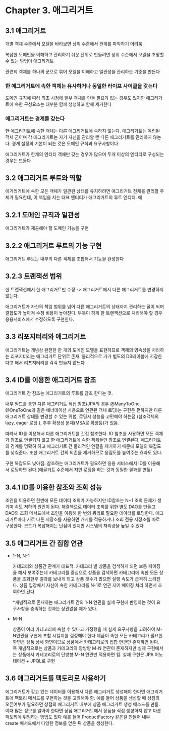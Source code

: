 # Chapter 3. 애그리거트

## 3.1 애그리거트

개별 객체 수준에서 모델을 바라보면 상위 수준에서 관계를 파악하기 어려움

복잡한 도메인을 이해하고 관리하기 쉬운 단위로 만들려면 상위 수준에서 모델을 조망할 수 있는 방법이 애그리거트

관련되 객체를 하나의 군으로 묶어 모델을 이해하고 일관성을 관리하는 기준을 만든다



### 한 애그리거트에 속한 객체는 유사하거나 동일한 라이프 사이클을 갖는다 

도메인 규칙에 따라 최초 시점에 일부 객체를 만들 필요가 없는 경우도 있지만 애그리거트에 속한 구성요소는 대부분 함께 생성하고 함께 제거한다



### 애그리거트는 경계를 갖는다

한 애그리거트에 속한 객체는 다른 애그리거트에 속하지 않는다. 애그리거트는 독립된 객체 군이며 각 애그리거트는 자기 자신을 관리할 뿐 다른 애그리거트를 관리하지 않는다. 경계 설정의 기본이 되는 것은 도메인 규칙과 요구사항이다

애그리거트가 한개의 엔티티 객체만 갖는 경우가 많으며 두개 이상의 엔티티로 구성되는 경우는 드물다



## 3.2 애그리거트 루트와 역할

에거리거트에 속한 모든 객체가 일관된 상태를 유지하려면 애그리거트 전체를 관리할 주체가 필요한데, 이 책임을 지는 대표 엔티티가 애그리거트의 루트 엔티티. 에

## 3.2.1 도메인 규칙과 일관성

애그리거트가 제공해야 할 도메인 기능을 구현 

## 3.2.2 애그리거트 루트의 기능 구현

애그리거트 루트는 내부의 다른 객체를 조합해서 기능을 완성한다

## 3.2.3 트랜잭션 범위

한 트랜잭션에서 한 애그리거트만 수정 -> 애그리거트에서 다른 애그리거트를 변경하지 않는다.

애그리거트가 자신의 책임 범위를 넘어 다른 애그리거트의 상태까지 관리하는 꼴이 되며 결합도가 높아져 수정 비용이 높아진다. 부득이 하게 한 트랜잭션으로 처리해야 할 경우 응용서비스에서 수정하도록 구현한다.



## 3.3 리포지터리와 애그리거트

애그리거트는 개념상 완전한 한 개의 도메인 모델을 표현하므로 객체의 영속성을 처리하는 리포지터리는 애그리거트 단위로 존재. 물리적으로 가가 별도의 DB테이블에 저장한다고 해서 리포지터리를 각각 만들지 않느다. 



## 3.4 ID를 이용한 애그리거트 참조

애그리거트 간 참조는 애그리거트의 루트를 참조 한다는 것.

내부 필드를 통한 다른 애그리거트 직접 참조(JPA의 경우 @ManyToOne, @OneToOne과 같은 애너테이션 사용으로 연관된 객체 로딩)는 구현은 편하지만  다른 애그리거트 상태를 변경할 수 있는 위험, 로딩시 성능을 고민해야 하는점 (참조객체의 lazy, eager 로딩 ), 추후 확장성 문제(MSA로 확장등)가 있음.

따라서 ID를 이용해서 다른 애그리거트를 간접 참조한다. ID 참조를 사용하면 모든 객체가 참조로 연결되지 않고 한 애그리거트에 속한 객체들만 참조로 연결된다. 애그리거트의 경계를 명확히 하고 애그리거트 간 물리적인 연결을 제거하기 때문에 모델의 복잡도를 낮춰준다. 또한 애그리거트 간의 의존을 제거하므로 응집도를 높여주는 효과도 있다.

구현 복잡도도 낮아짐. 참조하는 애그리거트가 필요하면 응용 서비스에서 ID를 이용해서 로딩하면 된다.(애글거트 수준에서 지연 로딩을 하는 것과 동일한 결과를 만듦)



## 3.4.1 ID를 이용한 참조와 조회 성능

조인을 이용하면 한번에 모든 데이터 조회가 가능하지만 ID참조는 N+1 조회 문제가 생기며 속도 저하의 원인이 된다. 해결책으로 데이터 조회를 위한 별도 DAO를 만들고 DAO의 조회 메서드에서 조인을 이용해 한 번의 쿼리로 필요한 데이터를 로딩한다. 애그리거트마다 서로 다른 저장소를 사용하면 캐시를 적용하거나 조회 전용 저장소를 따로 구성한다. 코드가 복잡해지는 단점이 있지만 시스템의 처리량을 높일 수 있다



## 3.5 애그리거트 간 집합 연관

- 1-N, N-1 

  카테고리와 상품간 관계가 대표적. 카테고리 별 상품을 검색하게 되면 보통 페이징을 해서 보여주는데 카테고리를 중심으로 상품을 검색하면 카테고리에 속한 모든 상품을 조회한후 결과를 보내게 되고 상품 갯수가 많으면 실행 속도가 급격히 느려진다. 상품 입장에서 자신이 속한 카테고리를 N-1로 연관 지어 페이징 처리 하면서 조회하면 된다.

  *개념적으로 존재하는 애그리거트 간의 1-N 연관을 실제 구현에 반영하는 것이 요구사항을 충족하는 것과는 상관없을 때가 있다.

- M-N

  상품이 여러 카테고리에 속할 수 있다고 가정했을 때 실제 요구사항을 고려하여 M-N연관을 구현에 포함 시킬지를 결정해야 한다.제품이 속한 모든 카테고리가 필요한 화면은 상품 상세 화면이므로  상품에서 카테고리로의 집합 연관만 존재하면 된다. 즉 개념적으로는 상품과 카테고리의 양방향 M-N 연관이 존재하지만 실제 구현에서는 상품에서 카테고리로의 단방향 M-N 연관만 적용하면 됨.  실제 구현은 JPA 어노테이션 + JPQL로 구현 



## 3.6 애그리거트를 팩토리로 사용하기

에그리거트가 갖고 있는 데이터를 이용해서 다른 애그리거트 생성해야 한다면 애그리거트에 팩토리 메서드를 구현하는 것을 고려해야 함. 예를 들어 상품을 생성할 때 상점의 오픈여부가 필요하면 상점의 애그리거트 내부에 상품 애그리거트 생성 메소드를 만듦. 이때 많은 정보를 알아야 한다면 상점 애그리거트에서 상품을 직접 생성하지 않고 다른 팩토리에 위임하는 방법도 있다 예를 들어 ProductFactory 같은걸 만들어 내부 create 매서드에서 다양한 정보를 얻은 뒤 상품을 생성한다.